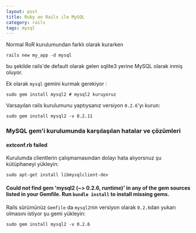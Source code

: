 ```yaml
---
layout: post
title: Ruby on Rails ile MySQL
category: rails
tags: mysql
---
```


Normal RoR kurulumundan farklı olarak kurarken

	rails new my_app -d mysql

bu şekilde rails'de default olarak gelen sqlite3 yerine MySQL olarak inmiş oluyor.

Ek olarak `mysql` gemini kurmak gerekiyor :

	sudo gem install mysql2 # mysql2 kuruyoruz

Varsayılan rails kurulumunu yaptıysanız versiyon `0.2.6`'yı kurun:

	sudo gem install mysql2 -v 0.2.11


### MySQL gem'i kurulumunda karşılaşılan hatalar ve çözümleri

#### extconf.rb failed

Kurulumda clientlerin çalışmamasından dolayı hata alıyorsnuz şu kütüphaneyi yükleyin:

	sudo apt-get install libmysqlclient-dev

#### Could not find gem 'mysql2 (~> 0.2.6, runtime)' in any of the gem sources listed in your Gemfile. Run `bundle install` to install missing gems.

Rails sürümünüz `Gemfile` da `mysql2`nin versiyon olarak `0.2.6`dan yukarı olmasını istiyor şu gemi yükleyin:

	sudo gem install mysql2 -v 0.2.6
